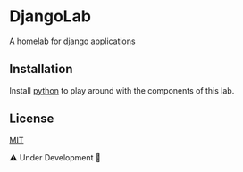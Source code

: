 # DjangoLab
A homelab for django applications

## Installation
Install [python](https://www.python.org/downloads/) to play around with the components of this lab.

## License
[MIT](https://choosealicense.com/licenses/mit/)

⚠️ Under Development 🚧
